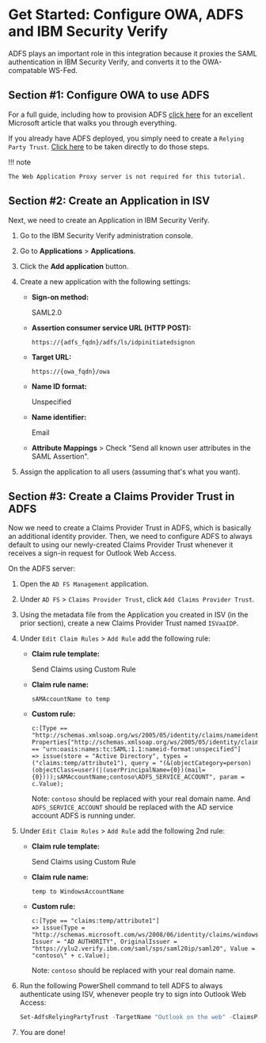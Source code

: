 # Get Started: Configure OWA, ADFS and IBM Security Verify

ADFS plays an important role in this integration because it proxies the SAML authentication in IBM Security Verify, and converts it to the OWA-compatable WS-Fed. 

## Section #1: Configure OWA to use ADFS

For a full guide, including how to provision ADFS [click here](https://docs.microsoft.com/en-us/exchange/clients/outlook-on-the-web/ad-fs-claims-based-auth?view=exchserver-2019) for an excellent Microsoft article that walks you through everything. 

If you already have ADFS deployed, you simply need to create a `Relying Party Trust`. [Click here](https://docs.microsoft.com/en-us/exchange/clients/outlook-on-the-web/ad-fs-claims-based-auth?view=exchserver-2019#step-4-create-a-relying-party-trust-and-custom-claim-rules-in-ad-fs-for-outlook-on-the-web-and-the-eac) to be taken directly to do those steps.

!!! note

    The Web Application Proxy server is not required for this tutorial.


## Section #2: Create an Application in ISV

Next, we need to create an Application in IBM Security Verify.

1.  Go to the IBM Security Verify administration console.
2.  Go to **Applications** > **Applications**.
3.  Click the **Add application** button.
4.  Create a new application with the following settings:
    
    - **Sign-on method:** 
    
        SAML2.0

    - **Assertion consumer service URL (HTTP POST):** 
      ```
      https://{adfs_fqdn}/adfs/ls/idpinitiatedsignon
      ```
    - **Target URL:** 
      ```
      https://{owa_fqdn}/owa
      ```
    - **Name ID format:**

        Unspecified

    - **Name identifier:**

        Email

    - **Attribute Mappings** > Check "Send all known user attributes in the SAML Assertion".


5.  Assign the application to all users (assuming that's what you want).


## Section #3: Create a Claims Provider Trust in ADFS

Now we need to create a Claims Provider Trust in ADFS, which is basically an additional identity provider. Then, we need to configure ADFS to always default to using our newly-created Claims Provider Trust whenever it receives a sign-in request for Outlook Web Access.

On the ADFS server:

1.  Open the `AD FS Management` application.
2.  Under `AD FS` > `Claims Provider Trust`, click `Add Claims Provider Trust`.
3.  Using the metadata file from the Application you created in ISV (in the prior section), create a new Claims Provider Trust named `ISVaaIDP`.
4.  Under `Edit Claim Rules` > `Add Rule` add the following rule:
    
    -   **Claim rule template:**

        Send Claims using Custom Rule

    -   **Claim rule name:**
        ```
        sAMAccountName to temp
        ```
    
    -   **Custom rule:**
        ```
        c:[Type == "http://schemas.xmlsoap.org/ws/2005/05/identity/claims/nameidentifier", Properties["http://schemas.xmlsoap.org/ws/2005/05/identity/claimproperties/format"] == "urn:oasis:names:tc:SAML:1.1:nameid-format:unspecified"] 
        => issue(store = "Active Directory", types = ("claims:temp/attribute1"), query = "(&(objectCategory=person)(objectClass=user)(|(userPrincipalName={0})(mail={0})));sAMAccountName;contoso\ADFS_SERVICE_ACCOUNT", param = c.Value);
        ```
        Note: `contoso` should be replaced with your real domain name. And `ADFS_SERVICE_ACCOUNT` should be replaced with the AD service account ADFS is running under.

5.  Under `Edit Claim Rules` > `Add Rule` add the following 2nd rule:
    
    -   **Claim rule template:**

        Send Claims using Custom Rule

    -   **Claim rule name:**
        ```
        temp to WindowsAccountName
        ```
    
    -   **Custom rule:**
        ```
        c:[Type == "claims:temp/attribute1"] 
        => issue(Type = "http://schemas.microsoft.com/ws/2008/06/identity/claims/windowsaccountname", Issuer = "AD AUTHORITY", OriginalIssuer = "https://ylu2.verify.ibm.com/saml/sps/saml20ip/saml20", Value = "contoso\" + c.Value);
        ```
        Note: `contoso` should be replaced with your real domain name.


6.  Run the following PowerShell command to tell ADFS to always authenticate using ISV, whenever people try to sign into Outlook Web Access:
    ```powershell
    Set-AdfsRelyingPartyTrust -TargetName "Outlook on the web" -ClaimsProviderName @("ISVaaIDP")
    ```
7.  You are done!